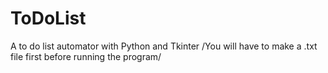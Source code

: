 # ToDoList
A to do list automator with Python and Tkinter
/You will have to make a .txt file first before running the program/
